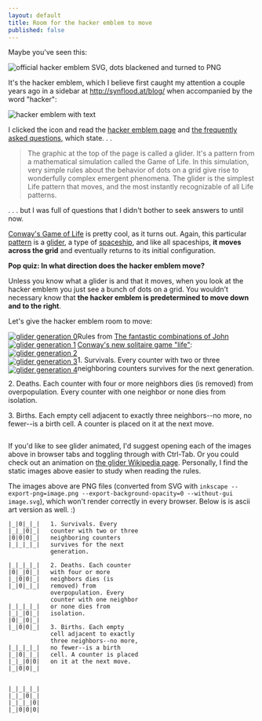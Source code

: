 ```yaml
---
layout: default
title: Room for the hacker emblem to move
published: false
---
```

Maybe you've seen this:

<img src="http://greptilian.com/images/glider-orig.png" alt="official hacker emblem SVG, dots blackened and turned to PNG">

It's the hacker emblem, which I believe first caught my attention a couple years ago in a sidebar at http://synflood.at/blog/ when accompanied by the word "hacker":

<img src="http://greptilian.com/images/hacker.png" alt="hacker emblem with text">

I clicked the icon and read the [hacker emblem page](http://www.catb.org/hacker-emblem) and [the frequently asked questions](http://www.catb.org/hacker-emblem/faqs.html), which state. . .

> The graphic at the top of the page is called a glider. It's a pattern from a mathematical simulation called the Game of Life. In this simulation, very simple rules about the behavior of dots on a grid give rise to wonderfully complex emergent phenomena. The glider is the simplest Life pattern that moves, and the most instantly recognizable of all Life patterns.

. . . but I was full of questions that I didn't bother to seek answers to until now.

[Conway's Game of Life](http://www.conwaylife.com/wiki/Conway%27s_Game_of_Life) is pretty cool, as it turns out.  Again, this particular [pattern][] is a [glider][], a type of [spaceship][], and like all spaceships, **it moves across the grid** and eventually returns to its initial configuration.

**Pop quiz: In what direction does the hacker emblem move?**

Unless you know what a glider is and that it moves, when you look at the hacker emblem you just see a bunch of dots on a grid.  You wouldn't necessary know that **the hacker emblem is predetermined to move down and to the right**.

Let's give the hacker emblem room to move:

<div style="float:left; width=180px;">
<a href="http://greptilian.com/images/glidermove0.png">
<img src="http://greptilian.com/images/glidermove0.png" alt="glider generation 0">
</a>
<br>

<a href="http://greptilian.com/images/glidermove1.png">
<img src="http://greptilian.com/images/glidermove1.png" alt="glider generation 1">
</a>
<br>

<a href="http://greptilian.com/images/glidermove2.png">
<img src="http://greptilian.com/images/glidermove2.png" alt="glider generation 2">
</a>
<br>

<a href="http://greptilian.com/images/glidermove3.png">
<img src="http://greptilian.com/images/glidermove3.png" alt="glider generation 3">
</a>
<br>

<a href="http://greptilian.com/images/glidermove4.png">
<img src="http://greptilian.com/images/glidermove4.png" alt="glider generation 4">
</a>
<br>

</div>
<p>
Rules from <a href="http://web.archive.org/web/20090603015231/http://ddi.cs.uni-potsdam.de/HyFISCH/Produzieren/lis_projekt/proj_gamelife/ConwayScientificAmerican.htm">The fantastic combinations of John Conway's new solitaire game "life"</a>:
</p>

<p>
1. Survivals. Every counter with two or three neighboring counters survives for the next generation.
</p>

<p>
2. Deaths. Each counter with four or more neighbors dies (is removed) from overpopulation. Every counter with one neighbor or none dies from isolation.
</p>

<p>
3. Births. Each empty cell adjacent to exactly three neighbors--no more, no fewer--is a birth cell. A counter is placed on it at the next move.
</p>

<div style="clear:left;">
</div>

If you'd like to see glider animated, I'd suggest opening each of the images above in browser tabs and toggling through with Ctrl-Tab.  Or you could check out an animation on [the glider Wikipedia page](http://en.wikipedia.org/wiki/Glider_%28Conway%27s_Life%29).  Personally, I find the static images above easier to study when reading the rules.

The images above are PNG files (converted from SVG with `inkscape --export-png=image.png --export-background-opacity=0 --without-gui image.svg`), which won't render correctly in every browser.  Below is is ascii art version as well. :)

    |_|0|_|_|   1. Survivals. Every
    |_|_|0|_|   counter with two or three
    |0|0|0|_|   neighboring counters
    |_|_|_|_|   survives for the next
                generation.            

    |_|_|_|_|   2. Deaths. Each counter
    |0|_|0|_|   with four or more
    |_|0|0|_|   neighbors dies (is
    |_|0|_|_|   removed) from
                overpopulation. Every
                counter with one neighbor
    |_|_|_|_|   or none dies from
    |_|_|0|_|   isolation.
    |0|_|0|_|                            
    |_|0|0|_|   3. Births. Each empty
                cell adjacent to exactly
                three neighbors--no more,
    |_|_|_|_|   no fewer--is a birth
    |_|0|_|_|   cell. A counter is placed
    |_|_|0|0|   on it at the next move.
    |_|0|0|_|


    |_|_|_|_|
    |_|_|0|_|
    |_|_|_|0|
    |_|0|0|0|


[pattern]: http://www.conwaylife.com/wiki/Pattern
[glider]: http://www.conwaylife.com/wiki/Glider
[spaceship]: http://www.conwaylife.com/wiki/Spaceship
